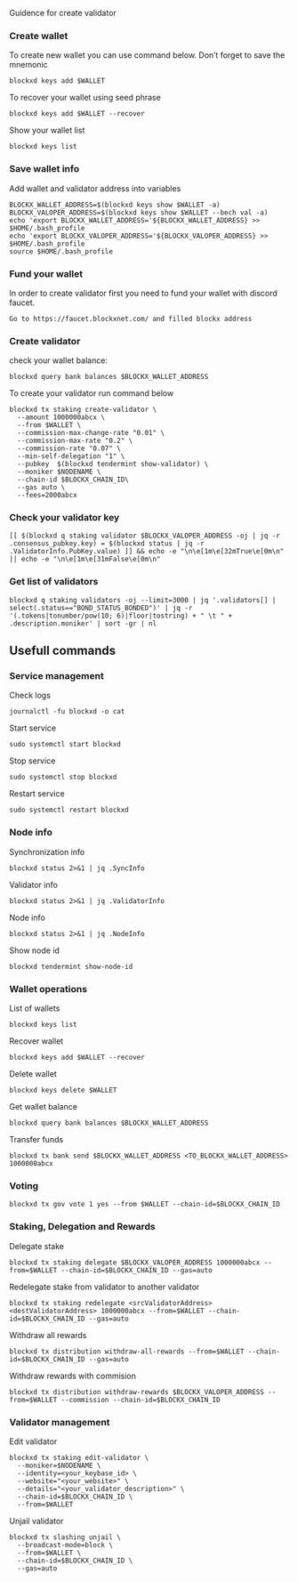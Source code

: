 Guidence for create validator

### Create wallet
To create new wallet you can use command below. Don’t forget to save the mnemonic
```
blockxd keys add $WALLET
```

To recover your wallet using seed phrase
```
blockxd keys add $WALLET --recover
```

Show your wallet list
```
blockxd keys list
```

### Save wallet info
Add wallet and validator address into variables 
```
BLOCKX_WALLET_ADDRESS=$(blockxd keys show $WALLET -a)
BLOCKX_VALOPER_ADDRESS=$(blockxd keys show $WALLET --bech val -a)
echo 'export BLOCKX_WALLET_ADDRESS='${BLOCKX_WALLET_ADDRESS} >> $HOME/.bash_profile
echo 'export BLOCKX_VALOPER_ADDRESS='${BLOCKX_VALOPER_ADDRESS} >> $HOME/.bash_profile
source $HOME/.bash_profile
```

### Fund your wallet
In order to create validator first you need to fund your wallet with discord faucet.
```
Go to https://faucet.blockxnet.com/ and filled blockx address
```

### Create validator

check your wallet balance:
```
blockxd query bank balances $BLOCKX_WALLET_ADDRESS
```
To create your validator run command below
```
blockxd tx staking create-validator \
  --amount 1000000abcx \
  --from $WALLET \
  --commission-max-change-rate "0.01" \
  --commission-max-rate "0.2" \
  --commission-rate "0.07" \
  --min-self-delegation "1" \
  --pubkey  $(blockxd tendermint show-validator) \
  --moniker $NODENAME \
  --chain-id $BLOCKX_CHAIN_ID\
  --gas auto \
  --fees=2000abcx 
```

### Check your validator key
```
[[ $(blockxd q staking validator $BLOCKX_VALOPER_ADDRESS -oj | jq -r .consensus_pubkey.key) = $(blockxd status | jq -r .ValidatorInfo.PubKey.value) ]] && echo -e "\n\e[1m\e[32mTrue\e[0m\n" || echo -e "\n\e[1m\e[31mFalse\e[0m\n"
```

### Get list of validators
```
blockxd q staking validators -oj --limit=3000 | jq '.validators[] | select(.status=="BOND_STATUS_BONDED")' | jq -r '(.tokens|tonumber/pow(10; 6)|floor|tostring) + " \t " + .description.moniker' | sort -gr | nl
```

## Usefull commands
### Service management
Check logs
```
journalctl -fu blockxd -o cat
```

Start service
```
sudo systemctl start blockxd
```

Stop service
```
sudo systemctl stop blockxd
```

Restart service
```
sudo systemctl restart blockxd
```

### Node info
Synchronization info
```
blockxd status 2>&1 | jq .SyncInfo
```

Validator info
```
blockxd status 2>&1 | jq .ValidatorInfo
```

Node info
```
blockxd status 2>&1 | jq .NodeInfo
```

Show node id
```
blockxd tendermint show-node-id
```

### Wallet operations
List of wallets
```
blockxd keys list
```

Recover wallet
```
blockxd keys add $WALLET --recover
```

Delete wallet
```
blockxd keys delete $WALLET
```

Get wallet balance
```
blockxd query bank balances $BLOCKX_WALLET_ADDRESS
```

Transfer funds
```
blockxd tx bank send $BLOCKX_WALLET_ADDRESS <TO_BLOCKX_WALLET_ADDRESS> 1000000abcx
```

### Voting
```
blockxd tx gov vote 1 yes --from $WALLET --chain-id=$BLOCKX_CHAIN_ID
```

### Staking, Delegation and Rewards
Delegate stake
```
blockxd tx staking delegate $BLOCKX_VALOPER_ADDRESS 1000000abcx --from=$WALLET --chain-id=$BLOCKX_CHAIN_ID --gas=auto
```

Redelegate stake from validator to another validator
```
blockxd tx staking redelegate <srcValidatorAddress> <destValidatorAddress> 1000000abcx --from=$WALLET --chain-id=$BLOCKX_CHAIN_ID --gas=auto
```

Withdraw all rewards
```
blockxd tx distribution withdraw-all-rewards --from=$WALLET --chain-id=$BLOCKX_CHAIN_ID --gas=auto
```

Withdraw rewards with commision
```
blockxd tx distribution withdraw-rewards $BLOCKX_VALOPER_ADDRESS --from=$WALLET --commission --chain-id=$BLOCKX_CHAIN_ID
```

### Validator management
Edit validator
```
blockxd tx staking edit-validator \
  --moniker=$NODENAME \
  --identity=<your_keybase_id> \
  --website="<your_website>" \
  --details="<your_validator_description>" \
  --chain-id=$BLOCKX_CHAIN_ID \
  --from=$WALLET
```

Unjail validator
```
blockxd tx slashing unjail \
  --broadcast-mode=block \
  --from=$WALLET \
  --chain-id=$BLOCKX_CHAIN_ID \
  --gas=auto
```
